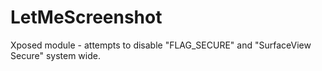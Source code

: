 # LetMeScreenshot

Xposed module - attempts to disable "FLAG_SECURE" and "SurfaceView Secure" system wide.

